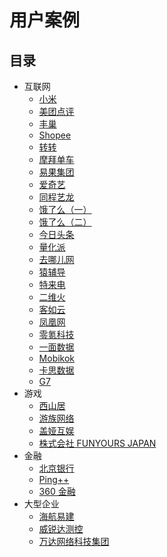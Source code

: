 # 用户案例

## 目录

+ 互联网
  - [小米](user-case-xiaomi.md)
  - [美团点评](user-case-meituan.md)
  - [丰巢](user-case-fengchao.md)
  - [Shopee](user-case-shopee.md)
  - [转转](user-case-zhuanzhuan.md)
  - [摩拜单车](user-case-mobike.md)
  - [易果集团](user-case-yiguo.md)
  - [爱奇艺](user-case-iqiyi.md)
  - [同程艺龙](user-case-tongcheng.md)
  - [饿了么（一）](user-case-eleme-1.md)
  - [饿了么（二）](user-case-eleme-2.md)
  - [今日头条](user-case-toutiao.md)
  - [量化派](user-case-lianghuapai.md)
  - [去哪儿网](user-case-qunar.md)
  - [猿辅导](user-case-yuanfudao.md)
  - [特来电](user-case-telaidian.md) 
  - [二维火](user-case-erweihuo.md)
  - [客如云](user-case-keruyun.md)
  - [凤凰网](user-case-ifeng.md)
  - [零氪科技](user-case-linkdoc.md)
  - [一面数据](user-case-yimian.md)
  - [Mobikok](user-case-mobikok.md)
  - [卡思数据](user-case-kasi.md)
  - [G7](user-case-g7.md)
+ 游戏
  - [西山居](user-case-xishanju.md)
  - [游族网络](user-case-youzu.md)
  - [盖娅互娱](user-case-gaea-ad.md)
  - [株式会社 FUNYOURS JAPAN](user-case-funyours-japan.md)
+ 金融
  - [北京银行](user-case-beijing-bank.md)
  - [Ping++](user-case-ping++.md)
  - [360 金融](user-case-360.md)
+ 大型企业
  - [海航易建](user-case-ekingtech.md)
  - [威锐达测控](user-case-weiruida.md)
  - [万达网络科技集团](user-case-wanda.md)
